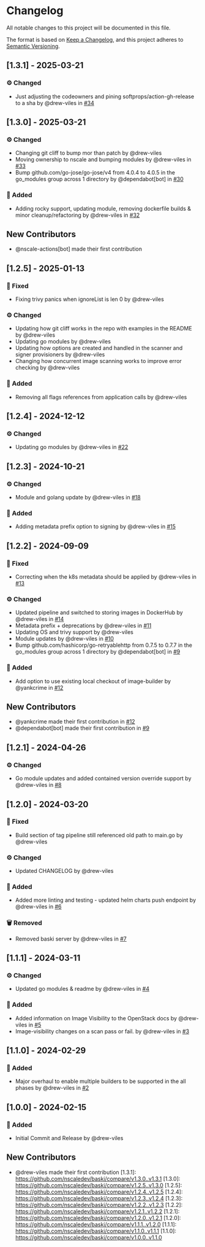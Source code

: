# Changelog

All notable changes to this project will be documented in this file.

The format is based on [Keep a Changelog](https://keepachangelog.com/en/1.0.0/),
and this project adheres to [Semantic Versioning](https://semver.org/spec/v2.0.0.html).

## [1.3.1] - 2025-03-21

### :gear: Changed
- Just adjusting the codeowners and pining softprops/action-gh-release to a sha by @drew-viles in [#34](https://github.com/nscaledev/baski/pull/34)


## [1.3.0] - 2025-03-21

### :gear: Changed
- Changing git cliff to bump mor than patch by @drew-viles
- Moving ownership to nscale and bumping modules by @drew-viles in [#33](https://github.com/nscaledev/baski/pull/33)
- Bump github.com/go-jose/go-jose/v4 from 4.0.4 to 4.0.5 in the go_modules group across 1 directory by @dependabot[bot] in [#30](https://github.com/nscaledev/baski/pull/30)

### :rocket: Added
- Adding rocky support, updating module, removing dockerfile builds & minor cleanup/refactoring by @drew-viles in [#32](https://github.com/nscaledev/baski/pull/32)


## New Contributors
* @nscale-actions[bot] made their first contribution
## [1.2.5] - 2025-01-13

### :bug: Fixed
- Fixing trivy panics when ignoreList is len 0 by @drew-viles

### :gear: Changed
- Updating how git cliff works in the repo with examples in the README by @drew-viles
- Updating go modules by @drew-viles
- Updating how options are created and handled in the scanner and signer provisioners by @drew-viles
- Changing how concurrent image scanning works to improve error checking by @drew-viles

### :rocket: Added
- Removing all flags references from application calls by @drew-viles


## [1.2.4] - 2024-12-12

### :gear: Changed
- Updating go modules by @drew-viles in [#22](https://github.com/nscaledev/baski/pull/22)


## [1.2.3] - 2024-10-21

### :gear: Changed
- Module and golang update by @drew-viles in [#18](https://github.com/nscaledev/baski/pull/18)

### :rocket: Added
- Adding metadata prefix option to signing by @drew-viles in [#15](https://github.com/nscaledev/baski/pull/15)


## [1.2.2] - 2024-09-09

### :bug: Fixed
- Correcting when the k8s metadata should be applied by @drew-viles in [#13](https://github.com/nscaledev/baski/pull/13)

### :gear: Changed
- Updated pipeline and switched to storing images in DockerHub by @drew-viles in [#14](https://github.com/nscaledev/baski/pull/14)
- Metadata prefix + deprecations by @drew-viles in [#11](https://github.com/nscaledev/baski/pull/11)
- Updating OS and trivy support by @drew-viles
- Module updates by @drew-viles in [#10](https://github.com/nscaledev/baski/pull/10)
- Bump github.com/hashicorp/go-retryablehttp from 0.7.5 to 0.7.7 in the go_modules group across 1 directory by @dependabot[bot] in [#9](https://github.com/nscaledev/baski/pull/9)

### :rocket: Added
- Add option to use existing local checkout of image-builder by @yankcrime in [#12](https://github.com/nscaledev/baski/pull/12)


## New Contributors
* @yankcrime made their first contribution in [#12](https://github.com/nscaledev/baski/pull/12)
* @dependabot[bot] made their first contribution in [#9](https://github.com/nscaledev/baski/pull/9)
## [1.2.1] - 2024-04-26

### :gear: Changed
- Go module updates and added contained version override support by @drew-viles in [#8](https://github.com/nscaledev/baski/pull/8)


## [1.2.0] - 2024-03-20

### :bug: Fixed
- Build section of tag pipeline still referenced old path to main.go by @drew-viles

### :gear: Changed
- Updated CHANGELOG by @drew-viles

### :rocket: Added
- Added more linting and testing - updated helm charts push endpoint by @drew-viles in [#6](https://github.com/nscaledev/baski/pull/6)

### :wastebasket: Removed
- Removed baski server by @drew-viles in [#7](https://github.com/nscaledev/baski/pull/7)


## [1.1.1] - 2024-03-11

### :gear: Changed
- Updated go modules & readme by @drew-viles in [#4](https://github.com/nscaledev/baski/pull/4)

### :rocket: Added
- Added information on Image Visibility to the OpenStack docs by @drew-viles in [#5](https://github.com/nscaledev/baski/pull/5)
- Image-visibility changes on a scan pass or fail. by @drew-viles in [#3](https://github.com/nscaledev/baski/pull/3)


## [1.1.0] - 2024-02-29

### :rocket: Added
- Major overhaul to enable multiple builders to be supported in the all phases by @drew-viles in [#2](https://github.com/nscaledev/baski/pull/2)


## [1.0.0] - 2024-02-15

### :rocket: Added
- Initial Commit and Release by @drew-viles


## New Contributors
* @drew-viles made their first contribution
[1.3.1]: https://github.com/nscaledev/baski/compare/v1.3.0..v1.3.1
[1.3.0]: https://github.com/nscaledev/baski/compare/v1.2.5..v1.3.0
[1.2.5]: https://github.com/nscaledev/baski/compare/v1.2.4..v1.2.5
[1.2.4]: https://github.com/nscaledev/baski/compare/v1.2.3..v1.2.4
[1.2.3]: https://github.com/nscaledev/baski/compare/v1.2.2..v1.2.3
[1.2.2]: https://github.com/nscaledev/baski/compare/v1.2.1..v1.2.2
[1.2.1]: https://github.com/nscaledev/baski/compare/v1.2.0..v1.2.1
[1.2.0]: https://github.com/nscaledev/baski/compare/v1.1.1..v1.2.0
[1.1.1]: https://github.com/nscaledev/baski/compare/v1.1.0..v1.1.1
[1.1.0]: https://github.com/nscaledev/baski/compare/v1.0.0..v1.1.0

<!-- generated by git-cliff -->
